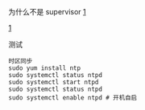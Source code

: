 
为什么不是 supervisor [1](#systemdsupervisor)

[1](http://www.linuxprobe.com/chapter-00.html)

测试
```
时区同步
sudo yum install ntp
sudo systemctl status ntpd
sudo systemctl start ntpd
sudo systemctl status ntpd
sudo systemctl enable ntpd # 开机自启
```
